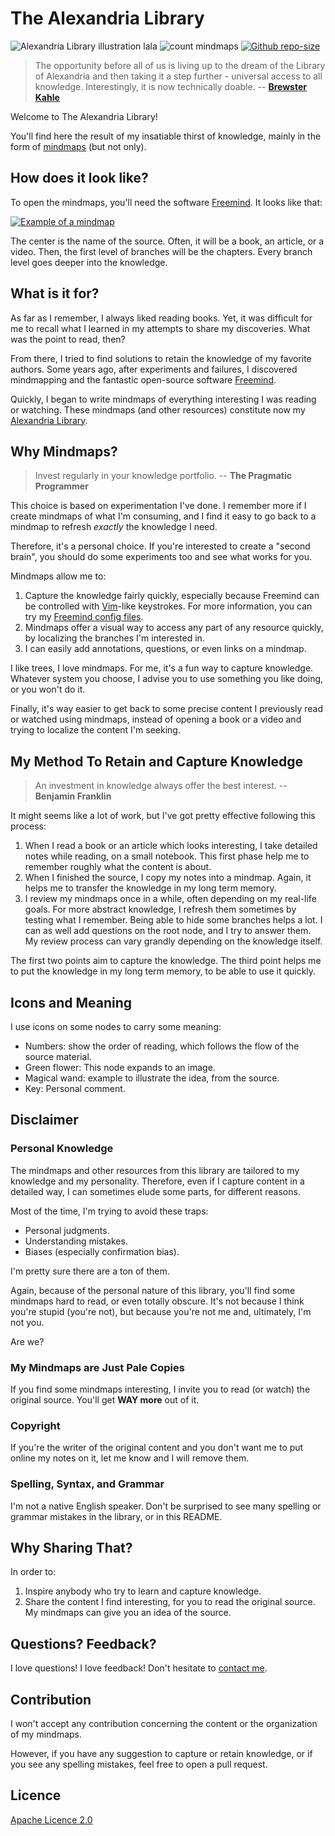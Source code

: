 # The Alexandria Library

![Alexandria Library illustration](./library-of-alexandria.jpg)
lala
![count mindmaps](https://img.shields.io/badge/total_mindmaps-207-blue)
[![Github repo-size](https://img.shields.io/github/repo-size/Phantas0s/alexandria-library.svg?color=success&label=Library%20size)]()

> The opportunity before all of us is living up to the dream of the Library of Alexandria and then taking it a step further - universal access to all knowledge. Interestingly, it is now technically doable. -- **[Brewster Kahle](https://en.wikipedia.org/wiki/Brewster_Kahle)** 

Welcome to The Alexandria Library!

You'll find here the result of my insatiable thirst of knowledge, mainly in the form of [mindmaps](https://en.wikipedia.org/wiki/Mind_map) (but not only).

## How does it look like?

To open the mindmaps, you'll need the software [Freemind](http://freemind.sourceforge.net/wiki/index.php/Main_Page). It looks like that:

[![Example of a mindmap](./example.png)](https://raw.githubusercontent.com/Phantas0s/alexandria-library/master/example.png)

The center is the name of the source. Often, it will be a book, an article, or a video. Then, the first level of branches will be the chapters. Every branch level goes deeper into the knowledge.

## What is it for?

As far as I remember, I always liked reading books. Yet, it was difficult for me to recall what I learned in my attempts to share my discoveries. What was the point to read, then?

From there, I tried to find solutions to retain the knowledge of my favorite authors. Some years ago, after experiments and failures, I discovered mindmapping and the fantastic open-source software [Freemind](http://freemind.sourceforge.net/wiki/index.php/Main_Page).

Quickly, I began to write mindmaps of everything interesting I was reading or watching. These mindmaps (and other resources) constitute now my [Alexandria Library](https://en.wikipedia.org/wiki/Library_of_Alexandria).

## Why Mindmaps?

> Invest regularly in your knowledge portfolio. -- **The Pragmatic Programmer**

This choice is based on experimentation I've done. I remember more if I create mindmaps of what I'm consuming, and I find it easy to go back to a mindmap to refresh *exactly* the knowledge I need.

Therefore, it's a personal choice. If you're interested to create a "second brain", you should do some experiments too and see what works for you. 

Mindmaps allow me to:

1. Capture the knowledge fairly quickly, especially because Freemind can be controlled with [Vim](https://www.vim.org)-like keystrokes. For more information, you can try my [Freemind config files](https://github.com/Phantas0s/.dotfiles/blob/master/install/install-freemind.sh).
2. Mindmaps offer a visual way to access any part of any resource quickly, by localizing the branches I'm interested in.
3. I can easily add annotations, questions, or even links on a mindmap.

I like trees, I love mindmaps. For me, it's a fun way to capture knowledge. Whatever system you choose, I advise you to use something you like doing, or you won't do it.

Finally, it's way easier to get back to some precise content I previously read or watched using mindmaps, instead of opening a book or a video and trying to localize the content I'm seeking.

## My Method To Retain and Capture Knowledge

> An investment in knowledge always offer the best interest. -- **Benjamin Franklin**

It might seems like a lot of work, but I've got pretty effective following this process:

1. When I read a book or an article which looks interesting, I take detailed notes while reading, on a small notebook. This first phase help me to remember roughly what the content is about.
2. When I finished the source, I copy my notes into a mindmap. Again, it helps me to transfer the knowledge in my long term memory.
3. I review my mindmaps once in a while, often depending on my real-life goals. For more abstract knowledge, I refresh them sometimes by testing what I remember. Being able to hide some branches helps a lot. I can as well add questions on the root node, and I try to answer them. My review process can vary grandly depending on the knowledge itself.

The first two points aim to capture the knowledge. The third point helps me to put the knowledge in my long term memory, to be able to use it quickly.

## Icons and Meaning

I use icons on some nodes to carry some meaning:

* Numbers: show the order of reading, which follows the flow of the source material.
* Green flower: This node expands to an image.
* Magical wand: example to illustrate the idea, from the source.
* Key: Personal comment.

## Disclaimer

### Personal Knowledge

The mindmaps and other resources from this library are tailored to my knowledge and my personality. Therefore, even if I capture content in a detailed way, I can sometimes elude some parts, for different reasons.

Most of the time, I'm trying to avoid these traps:

* Personal judgments.
* Understanding mistakes.
* Biases (especially confirmation bias).

I'm pretty sure there are a ton of them.

Again, because of the personal nature of this library, you'll find some mindmaps hard to read, or even totally obscure. It's not because I think you're stupid (you're not), but because you're not me and, ultimately, I'm not you.

Are we?

### My Mindmaps are Just Pale Copies

If you find some mindmaps interesting, I invite you to read (or watch) the original source. You'll get **WAY more** out of it.

### Copyright

If you're the writer of the original content and you don't want me to put online my notes on it, let me know and I will remove them.

### Spelling, Syntax, and Grammar

I'm not a native English speaker. Don't be surprised to see many spelling or grammar mistakes in the library, or in this README.

## Why Sharing That?

In order to:

1. Inspire anybody who try to learn and capture knowledge.
2. Share the content I find interesting, for you to read the original source. My mindmaps can give you an idea of the source.

## Questions? Feedback?

I love questions! I love feedback! Don't hesitate to [contact me](https://thevaluable.dev/page/about/).

## Contribution

I won't accept any contribution concerning the content or the organization of my mindmaps.

However, if you have any suggestion to capture or retain knowledge, or if you see any spelling mistakes, feel free to open a pull request.

## Licence

[Apache Licence 2.0](https://choosealicense.com/licenses/apache-2.0/)
